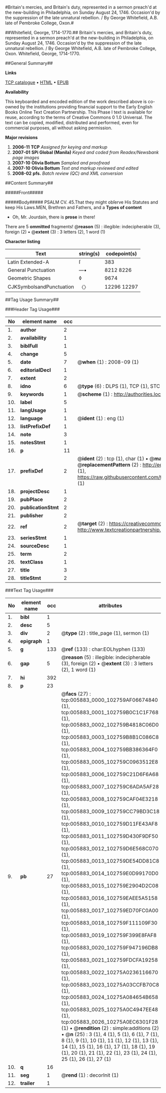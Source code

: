 #Britain's mercies, and Britain's duty, represented in a sermon preach'd at the new-building in Philadelphia, on Sunday August 24, 1746. Occasion'd by the suppression of the late unnatural rebellion. / By George Whitefield, A.B. late of Pembroke College, Oxon.#

##Whitefield, George, 1714-1770.##
Britain's mercies, and Britain's duty, represented in a sermon preach'd at the new-building in Philadelphia, on Sunday August 24, 1746. Occasion'd by the suppression of the late unnatural rebellion. / By George Whitefield, A.B. late of Pembroke College, Oxon.
Whitefield, George, 1714-1770.

##General Summary##

**Links**

[TCP catalogue](http://www.ota.ox.ac.uk/tcp/)  • 
[HTML](http://tei.it.ox.ac.uk/tcp/Texts-HTML/free/N04/N04716.html)  • 
[EPUB](http://tei.it.ox.ac.uk/tcp/Texts-EPUB/free/N04/N04716.epub)

**Availability**

This keyboarded and encoded edition of the
	       work described above is co-owned by the institutions
	       providing financial support to the Early English Books
	       Online Text Creation Partnership. This Phase I text is
	       available for reuse, according to the terms of Creative
	       Commons 0 1.0 Universal. The text can be copied,
	       modified, distributed and performed, even for
	       commercial purposes, all without asking permission.

**Major revisions**

1. __2006-11__ __TCP__ *Assigned for keying and markup*
1. __2007-01__ __SPi Global (Manila)__ *Keyed and coded from Readex/Newsbank page images*
1. __2007-10__ __Olivia Bottum__ *Sampled and proofread*
1. __2007-10__ __Olivia Bottum__ *Text and markup reviewed and edited*
1. __2008-02__ __pfs.__ *Batch review (QC) and XML conversion*

##Content Summary##

#####Front#####

#####Body#####
PSALM CV. 45.That they might obſerve His Statutes and keep His Laws.MEN, Brethren and Fathers, and a
**Types of content**

  * Oh, Mr. Jourdain, there is **prose** in there!

There are 5 **ommitted** fragments! 
 @__reason__ (5) : illegible: indecipherable (3), foreign (2)  •  @__extent__ (3) : 3 letters (2), 1 word (1)

**Character listing**


|Text|string(s)|codepoint(s)|
|---|---|---|
|Latin Extended-A|ſ|383|
|General Punctuation|—•|8212 8226|
|Geometric Shapes|◊|9674|
|CJKSymbolsandPunctuation|〈〉|12296 12297|

##Tag Usage Summary##

###Header Tag Usage###

|No|element name|occ|attributes|
|---|---|---|---|
|1.|__author__|2||
|2.|__availability__|1||
|3.|__biblFull__|1||
|4.|__change__|5||
|5.|__date__|7| @__when__ (1) : 2008-09 (1)|
|6.|__editorialDecl__|1||
|7.|__extent__|2||
|8.|__idno__|6| @__type__ (6) : DLPS (1), TCP (1), STC (1), NOTIS (1), IMAGE-SET (1), EVANS-CITATION (1)|
|9.|__keywords__|1| @__scheme__ (1) : http://authorities.loc.gov/ (1)|
|10.|__label__|5||
|11.|__langUsage__|1||
|12.|__language__|1| @__ident__ (1) : eng (1)|
|13.|__listPrefixDef__|1||
|14.|__note__|3||
|15.|__notesStmt__|1||
|16.|__p__|11||
|17.|__prefixDef__|2| @__ident__ (2) : tcp (1), char (1)  •  @__matchPattern__ (2) : ([0-9\-]+):([0-9IVX]+) (1), (.+) (1)  •  @__replacementPattern__ (2) : http://eebo.chadwyck.com/downloadtiff?vid=$1&page=$2 (1), https://raw.githubusercontent.com/textcreationpartnership/Texts/master/tcpchars.xml#$1 (1)|
|18.|__projectDesc__|1||
|19.|__pubPlace__|2||
|20.|__publicationStmt__|2||
|21.|__publisher__|2||
|22.|__ref__|2| @__target__ (2) : https://creativecommons.org/publicdomain/zero/1.0/ (1), http://www.textcreationpartnership.org/docs/. (1)|
|23.|__seriesStmt__|1||
|24.|__sourceDesc__|1||
|25.|__term__|2||
|26.|__textClass__|1||
|27.|__title__|3||
|28.|__titleStmt__|2||


###Text Tag Usage###

|No|element name|occ|attributes|
|---|---|---|---|
|1.|__bibl__|1||
|2.|__desc__|5||
|3.|__div__|2| @__type__ (2) : title_page (1), sermon (1)|
|4.|__epigraph__|1||
|5.|__g__|133| @__ref__ (133) : char:EOLhyphen (133)|
|6.|__gap__|5| @__reason__ (5) : illegible: indecipherable (3), foreign (2)  •  @__extent__ (3) : 3 letters (2), 1 word (1)|
|7.|__hi__|392||
|8.|__p__|23||
|9.|__pb__|27| @__facs__ (27) : tcp:005883_0000_102759AF06674840 (1), tcp:005883_0001_102759B0C1C1F768 (1), tcp:005883_0002_102759B4818C06D0 (1), tcp:005883_0003_102759B8B1C086C8 (1), tcp:005883_0004_102759BB386364F0 (1), tcp:005883_0005_102759C0963512E8 (1), tcp:005883_0006_102759C21D6F6A68 (1), tcp:005883_0007_102759C6ADA5AF28 (1), tcp:005883_0008_102759CAF04E3218 (1), tcp:005883_0009_102759CC79BD3C18 (1), tcp:005883_0010_102759D11FE43AF8 (1), tcp:005883_0011_102759D430F9DF50 (1), tcp:005883_0012_102759D6E568C070 (1), tcp:005883_0013_102759DE54DD81C8 (1), tcp:005883_0014_102759E0D99170D0 (1), tcp:005883_0015_102759E2904D2C08 (1), tcp:005883_0016_102759EAEE5A5158 (1), tcp:005883_0017_102759ED70FC0A00 (1), tcp:005883_0018_102759F111109F30 (1), tcp:005883_0019_102759F399E8FAF8 (1), tcp:005883_0020_102759F947196DB8 (1), tcp:005883_0021_102759FDCFA19258 (1), tcp:005883_0022_10275A0236116670 (1), tcp:005883_0023_10275A03CCFB70C8 (1), tcp:005883_0024_10275A084654B658 (1), tcp:005883_0025_10275A0C4947EE48 (1), tcp:005883_0026_10275A0EC6301F28 (1)  •  @__rendition__ (2) : simple:additions (2)  •  @__n__ (25) : 3 (1), 4 (1), 5 (1), 6 (1), 7 (1), 8 (1), 9 (1), 10 (1), 11 (1), 12 (1), 13 (1), 14 (1), 15 (1), 16 (1), 17 (1), 18 (1), 19 (1), 20 (1), 21 (1), 22 (1), 23 (1), 24 (1), 25 (1), 26 (1), 27 (1)|
|10.|__q__|16||
|11.|__seg__|1| @__rend__ (1) : decorInit (1)|
|12.|__trailer__|1||
